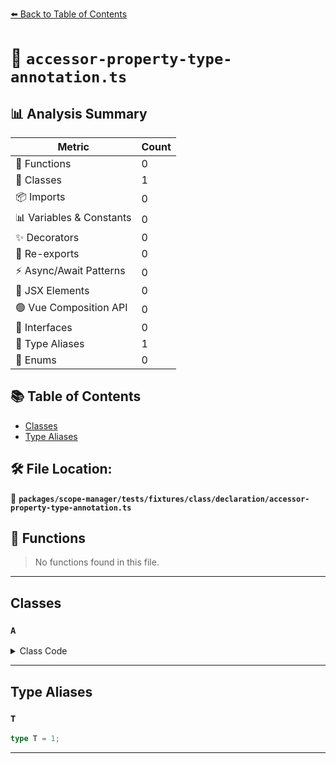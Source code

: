 [⬅️ Back to Table of Contents](../../../../../../index.md)

# 📄 `accessor-property-type-annotation.ts`

## 📊 Analysis Summary

| Metric | Count |
|--------|-------|
| 🔧 Functions | 0 |
| 🧱 Classes | 1 |
| 📦 Imports | 0 |
| 📊 Variables & Constants | 0 |
| ✨ Decorators | 0 |
| 🔄 Re-exports | 0 |
| ⚡ Async/Await Patterns | 0 |
| 💠 JSX Elements | 0 |
| 🟢 Vue Composition API | 0 |
| 📐 Interfaces | 0 |
| 📑 Type Aliases | 1 |
| 🎯 Enums | 0 |

## 📚 Table of Contents

- [Classes](#classes)
- [Type Aliases](#type-aliases)

## 🛠️ File Location:
📂 **`packages/scope-manager/tests/fixtures/class/declaration/accessor-property-type-annotation.ts`**

## 🔧 Functions

> No functions found in this file.


---

## Classes

### `A`

<details><summary>Class Code</summary>

```ts
class A {
  prop: T;
}
```
</details>


---

## Type Aliases

### `T`

```ts
type T = 1;
```


---